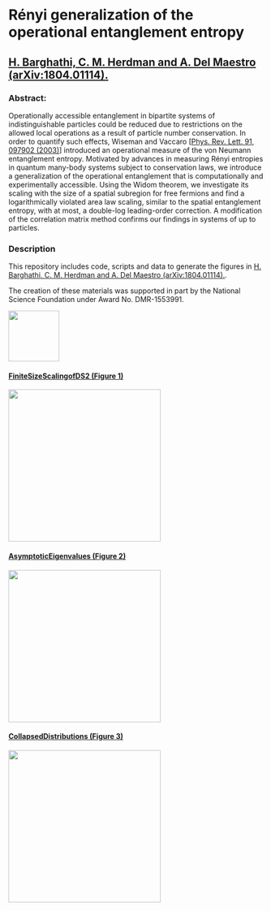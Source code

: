 # R&#233;nyi generalization of the operational entanglement entropy
## [H. Barghathi, C. M. Herdman and A. Del Maestro (arXiv:1804.01114).](https://arxiv.org/abs/1804.01114)

### Abstract:
Operationally accessible entanglement in bipartite systems of indistinguishable particles could be reduced due to restrictions on the allowed local operations as a result of particle number conservation. In order to quantify such effects, Wiseman and Vaccaro [[Phys. Rev. Lett. 91, 097902 (2003)](https://doi.org/10.1103/PhysRevLett.91.097902)] introduced an operational measure of the von Neumann entanglement entropy. Motivated by advances in measuring R&#233;nyi entropies in quantum many-body systems subject to conservation laws, we introduce a generalization of the operational entanglement that is computationally and experimentally accessible.  Using the Widom theorem, we investigate its scaling with the size of a spatial subregion for free fermions and find a logarithmically violated area law scaling, similar to the spatial entanglement entropy, with at most, a double-log leading-order correction. A modification of the correlation matrix method confirms our findings in systems of up to <math>10^5</math> particles.

### Description
This repository includes code, scripts and data to generate the figures in [H. Barghathi, C. M. Herdman and A. Del Maestro (arXiv:1804.01114).](https://arxiv.org/abs/1804.01114). 

The creation of these materials was supported in part by the National Science Foundation under Award No. DMR-1553991.

[<img width="100px" src="https://www.nsf.gov/images/logos/NSF_4-Color_bitmap_Logo.png">](http://www.nsf.gov/awardsearch/showAward?AWD_ID=1553991)



#### [FiniteSizeScalingofDS2 (Figure 1)](https://github.com/DelMaestroGroup/OperationalEntanglementFreeFermions/tree/master/FiniteSizeScalingofDS2)

<img src="https://github.com/DelMaestroGroup/OperationalEntanglementFreeFermions/blob/master/FiniteSizeScalingofDS2/FiniteSizeScalingofDS2.png" width=300px>

#### [AsymptoticEigenvalues (Figure 2)](https://github.com/DelMaestroGroup/OperationalEntanglementFreeFermions/tree/master/AsymptoticEigenvalues)

<img src="https://github.com/DelMaestroGroup/OperationalEntanglementFreeFermions/blob/master/AsymptoticEigenvalues/AsymptoticEigenvalues.png" width=300px>

#### [CollapsedDistributions	(Figure 3)](https://github.com/DelMaestroGroup/OperationalEntanglementFreeFermions/tree/master/CollapsedDistributions)

<img src="https://github.com/DelMaestroGroup/OperationalEntanglementFreeFermions/blob/master/CollapsedDistributions/CollapsedDistributions.png" width=300px>
